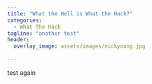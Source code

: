```yaml
---
title: "What the Hell is What the Hack?"
categories:
  - What The Hack
tagline: "another test"
header:
  overlay_image: assets/images/nickyoung.jpg
  
---
```


test again
